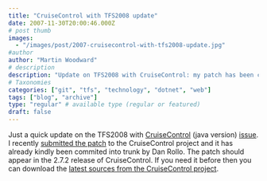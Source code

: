 ```yaml
---
title: "CruiseControl with TFS2008 update"
date: 2007-11-30T20:00:46.000Z
# post thumb
images:
  - "/images/post/2007-cruisecontrol-with-tfs2008-update.jpg"
#author
author: "Martin Woodward"
# description
description: "Update on TFS2008 with CruiseControl: my patch has been committed by Dan Rollo and will feature in the upcoming 2.7.2 release."
# Taxonomies
categories: ["git", "tfs", "technology", "dotnet", "web"]
tags: ["blog", "archive"]
type: "regular" # available type (regular or featured)
draft: false
---
```


Just a quick update on the TFS2008 with [CruiseControl](http://cruisecontrol.sourceforge.net/) (java version) [issue](http://connect.microsoft.com/VisualStudio/feedback/ViewFeedback.aspx?FeedbackID=312511). I recently [submitted the patch](http://jira.public.thoughtworks.org/browse/CC-735) to the CruiseControl project and it has already kindly been commited into trunk by Dan Rollo. The patch should appear in the 2.7.2 release of CruiseControl. If you need it before then you can download the [latest sources from the CruiseControl project](http://cruisecontrol.sourceforge.net/svn.html).
